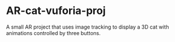 # AR-cat-vuforia-proj
A small AR project that uses image tracking to display a 3D cat with animations controlled by three buttons.
